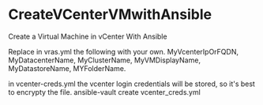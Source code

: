 # CreateVCenterVMwithAnsible
Create a Virtual Machine in vCenter With Ansible

Replace in vras.yml the following with your own.
MyVcenterIpOrFQDN, MyDatacenterName, MyClusterName, MyVMDisplayName, MyDatastoreName, MYFolderName.

in vcenter-creds.yml the vcenter login credentials will be stored, so it's best to encrypty the file.
ansible-vault create vcenter_creds.yml

